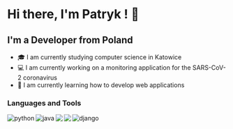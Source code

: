 # Hi there, I'm Patryk ! 👋
## I'm a Developer from Poland
- 🎓 I am currently studying computer science in Katowice
- 💻 I am currently working on a monitoring application for the SARS-CoV-2 coronavirus
- 📖 I am currently learning how to develop web applications


### Languages and Tools
[<img align="left" src="https://img.icons8.com/color/48/000000/python.png" alt="python" />][python]
[<img align="left" src="https://img.icons8.com/color/48/000000/java-coffee-cup-logo.png" alt="java"/>][java]
[<img align="left" src="https://img.icons8.com/ios-filled/48/000000/git.png"/>][git]
[<img align="left" src="https://img.icons8.com/fluent/48/000000/visual-studio-code-2019.png"/>][vscode]
[<img align="left" src="https://img.icons8.com/ios-filled/48/000000/django.png" alt="django">][django]

[python]: https://www.python.org/
[java]: https://www.java.com/
[git]: https://git-scm.com/
[django]: https://www.djangoproject.com/
[vscode]: https://code.visualstudio.com/
